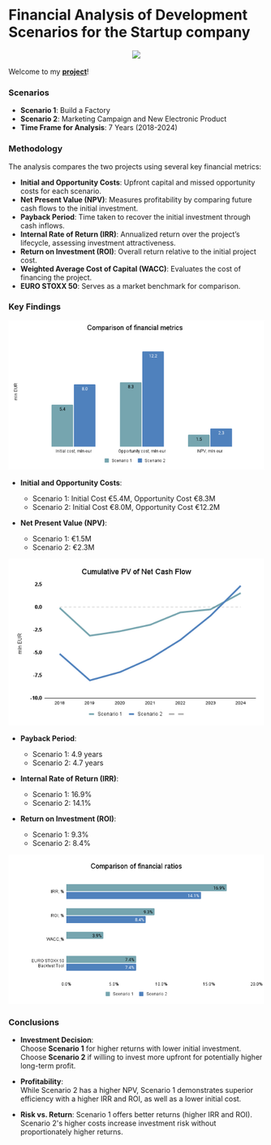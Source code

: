# Financial Analysis of Development Scenarios for the Startup company
<p align="center">
  <img src="https://tedee.com/app/uploads/2022/06/how-to-start-smart-home-1.jpg" width="400">
</p>

Welcome to my **[project](https://docs.google.com/spreadsheets/d/1VJbJdagFcl4vClcHBO0rdLsNJ_CkqdmFgxv2oh-Li5g/edit?usp=sharing)**!

### Scenarios
- **Scenario 1**: Build a Factory  
- **Scenario 2**: Marketing Campaign and New Electronic Product  
- **Time Frame for Analysis**: 7 Years (2018-2024)  

### Methodology
The analysis compares the two projects using several key financial metrics:
- **Initial and Opportunity Costs**: Upfront capital and missed opportunity costs for each scenario.
- **Net Present Value (NPV)**: Measures profitability by comparing future cash flows to the initial investment.
- **Payback Period**: Time taken to recover the initial investment through cash inflows.
- **Internal Rate of Return (IRR)**: Annualized return over the project’s lifecycle, assessing investment attractiveness.
- **Return on Investment (ROI)**: Overall return relative to the initial project cost.
- **Weighted Average Cost of Capital (WACC)**: Evaluates the cost of financing the project.
- **EURO STOXX 50**: Serves as a market benchmark for comparison.

### Key Findings

<p align="center">
  <img src="https://github.com/aliaksparkh/Start-up-Fin-analysis/blob/main/Comparison%20of%20financial%20metrics.png" alt="Comparison of Financial Metrics" width="600"/>
</p>

- **Initial and Opportunity Costs**:  
  - Scenario 1: Initial Cost €5.4M, Opportunity Cost €8.3M  
  - Scenario 2: Initial Cost €8.0M, Opportunity Cost €12.2M  

- **Net Present Value (NPV)**:  
  - Scenario 1: €1.5M  
  - Scenario 2: €2.3M  
<p align="center">
  <img src="https://github.com/aliaksparkh/Start-up-Fin-analysis/blob/main/Cumulative%20PV%20of%20Net%20Cash%20Flow%20.png" alt="Cumulative PV of Net Cash Flow" width="600"/>
</p>

- **Payback Period**:  
  - Scenario 1: 4.9 years  
  - Scenario 2: 4.7 years  

- **Internal Rate of Return (IRR)**:  
  - Scenario 1: 16.9%  
  - Scenario 2: 14.1%  

- **Return on Investment (ROI)**:  
  - Scenario 1: 9.3%  
  - Scenario 2: 8.4%  
<p align="center">
  <img src="https://github.com/aliaksparkh/Start-up-Fin-analysis/blob/main/Comparison%20of%20financial%20ratios.png" alt="Comparison of Financial Ratios" width="600"/>
</p>


### Conclusions
- **Investment Decision**:  
  Choose **Scenario 1** for higher returns with lower initial investment. Choose **Scenario 2** if willing to invest more upfront for potentially higher long-term profit.  

- **Profitability**:  
  While Scenario 2 has a higher NPV, Scenario 1 demonstrates superior efficiency with a higher IRR and ROI, as well as a lower initial cost.  

- **Risk vs. Return**:
  Scenario 1 offers better returns (higher IRR and ROI). Scenario 2's higher costs increase investment risk without proportionately higher returns.  

